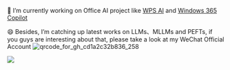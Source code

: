 🔭 I’m currently working on Office AI project like [WPS AI](https://ai.wps.cn/) and [Windows 365 Copilot](https://adoption.microsoft.com/zh-cn/copilot/)

😄 Besides, I’m catching up latest works on LLMs、MLLMs and PEFTs, if you guys are interesting about that, please take a look at my WeChat Official Account
![qrcode_for_gh_cd1a2c32b836_258](https://github.com/DemonDamon/DemonDamon/assets/20499644/077f846c-5d03-4bcb-a459-e070d355438d)

<!--
**DemonDamon/DemonDamon** is a ✨ _special_ ✨ repository because its `README.md` (this file) appears on your GitHub profile.

Here are some ideas to get you started:

- 🔭 I’m currently working on ...
- 🌱 I’m currently learning ...
- 👯 I’m looking to collaborate on ...
- 🤔 I’m looking for help with ...
- 💬 Ask me about ...
- 📫 How to reach me: ...
- 😄 Pronouns: ...
- ⚡ Fun fact: ...
-->
![](https://github-readme-stats.vercel.app/api?username=DemonDamon)
